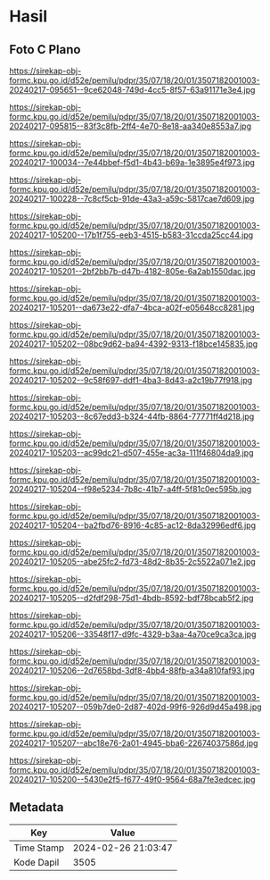 # Hasil

## Foto C Plano

https://sirekap-obj-formc.kpu.go.id/d52e/pemilu/pdpr/35/07/18/20/01/3507182001003-20240217-095651--9ce62048-749d-4cc5-8f57-63a91171e3e4.jpg

https://sirekap-obj-formc.kpu.go.id/d52e/pemilu/pdpr/35/07/18/20/01/3507182001003-20240217-095815--83f3c8fb-2ff4-4e70-8e18-aa340e8553a7.jpg

https://sirekap-obj-formc.kpu.go.id/d52e/pemilu/pdpr/35/07/18/20/01/3507182001003-20240217-100034--7e44bbef-f5d1-4b43-b69a-1e3895e4f973.jpg

https://sirekap-obj-formc.kpu.go.id/d52e/pemilu/pdpr/35/07/18/20/01/3507182001003-20240217-100228--7c8cf5cb-91de-43a3-a59c-5817cae7d609.jpg

https://sirekap-obj-formc.kpu.go.id/d52e/pemilu/pdpr/35/07/18/20/01/3507182001003-20240217-105200--17b1f755-eeb3-4515-b583-31ccda25cc44.jpg

https://sirekap-obj-formc.kpu.go.id/d52e/pemilu/pdpr/35/07/18/20/01/3507182001003-20240217-105201--2bf2bb7b-d47b-4182-805e-6a2ab1550dac.jpg

https://sirekap-obj-formc.kpu.go.id/d52e/pemilu/pdpr/35/07/18/20/01/3507182001003-20240217-105201--da673e22-dfa7-4bca-a02f-e05648cc8281.jpg

https://sirekap-obj-formc.kpu.go.id/d52e/pemilu/pdpr/35/07/18/20/01/3507182001003-20240217-105202--08bc9d62-ba94-4392-9313-f18bce145835.jpg

https://sirekap-obj-formc.kpu.go.id/d52e/pemilu/pdpr/35/07/18/20/01/3507182001003-20240217-105202--9c58f697-ddf1-4ba3-8d43-a2c19b77f918.jpg

https://sirekap-obj-formc.kpu.go.id/d52e/pemilu/pdpr/35/07/18/20/01/3507182001003-20240217-105203--8c67edd3-b324-44fb-8864-77771ff4d218.jpg

https://sirekap-obj-formc.kpu.go.id/d52e/pemilu/pdpr/35/07/18/20/01/3507182001003-20240217-105203--ac99dc21-d507-455e-ac3a-111f46804da9.jpg

https://sirekap-obj-formc.kpu.go.id/d52e/pemilu/pdpr/35/07/18/20/01/3507182001003-20240217-105204--f98e5234-7b8c-41b7-a4ff-5f81c0ec595b.jpg

https://sirekap-obj-formc.kpu.go.id/d52e/pemilu/pdpr/35/07/18/20/01/3507182001003-20240217-105204--ba2fbd76-8916-4c85-ac12-8da32996edf6.jpg

https://sirekap-obj-formc.kpu.go.id/d52e/pemilu/pdpr/35/07/18/20/01/3507182001003-20240217-105205--abe25fc2-fd73-48d2-8b35-2c5522a071e2.jpg

https://sirekap-obj-formc.kpu.go.id/d52e/pemilu/pdpr/35/07/18/20/01/3507182001003-20240217-105205--d2fdf298-75d1-4bdb-8592-bdf78bcab5f2.jpg

https://sirekap-obj-formc.kpu.go.id/d52e/pemilu/pdpr/35/07/18/20/01/3507182001003-20240217-105206--33548f17-d9fc-4329-b3aa-4a70ce9ca3ca.jpg

https://sirekap-obj-formc.kpu.go.id/d52e/pemilu/pdpr/35/07/18/20/01/3507182001003-20240217-105206--2d7658bd-3df8-4bb4-88fb-a34a810faf93.jpg

https://sirekap-obj-formc.kpu.go.id/d52e/pemilu/pdpr/35/07/18/20/01/3507182001003-20240217-105207--059b7de0-2d87-402d-99f6-926d9d45a498.jpg

https://sirekap-obj-formc.kpu.go.id/d52e/pemilu/pdpr/35/07/18/20/01/3507182001003-20240217-105207--abc18e76-2a01-4945-bba6-22674037586d.jpg

https://sirekap-obj-formc.kpu.go.id/d52e/pemilu/pdpr/35/07/18/20/01/3507182001003-20240217-105200--5430e2f5-f677-49f0-9564-68a7fe3edcec.jpg


## Metadata

| Key        | Value               |
| ---------- | ------------------- |
| Time Stamp | 2024-02-26 21:03:47 |
| Kode Dapil | 3505                |



